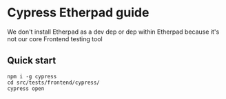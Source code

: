 # Cypress Etherpad guide

We don't install Etherpad as a dev dep or dep within Etherpad because it's not
our core Frontend testing tool

## Quick start

```
npm i -g cypress
cd src/tests/frontend/cypress/
cypress open
```
